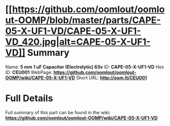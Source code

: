 
[[https://github.com/oomlout/oomlout-OOMP/blob/master/parts/CAPE-05-X-UF1-VD/CAPE-05-X-UF1-VD_420.jpg|alt=CAPE-05-X-UF1-VD]] 
Summary
=================

Name: __5 mm 1 uF Capacitor (Electrolytic) 63v__
ID: __CAPE-05-X-UF1-VD__
Hex ID: __CEU001__
WebPage: __https://github.com/oomlout/oomlout-OOMP/wiki/CAPE-05-X-UF1-VD__
Short URL: __http://oom.lt/CEU001__

Full Details
==========================
Full summary of this part can be found in the wiki:   
__https://github.com/oomlout/oomlout-OOMP/wiki/CAPE-05-X-UF1-VD__   

